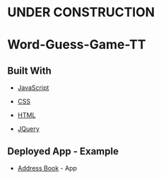# UNDER CONSTRUCTION

# Word-Guess-Game-TT


## Built With

* [JavaScript](https://developer.mozilla.org/en-US/docs/Web/JavaScript)

* [CSS](https://developer.mozilla.org/en-US/docs/Web/CSS)

* [HTML](https://developer.mozilla.org/en-US/docs/Web/HTML)

* [JQuery](https://api.jquery.com/)

## Deployed App - Example
* [Address Book](https://address-book-marlee-gerard.herokuapp.com) - App
